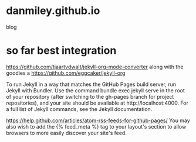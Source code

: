 # danmiley.github.io
blog


# so far best integration
https://github.com/tjaartvdwalt/jekyll-org-mode-converter
along with the goodies a
https://github.com/eggcaker/jekyll-org

To run Jekyll in a way that matches the GitHub Pages build server, run Jekyll with Bundler. Use the command bundle exec jekyll serve in the root of your repository (after switching to the gh-pages branch for project repositories), and your site should be available at http://localhost:4000. For a full list of Jekyll commands, see the Jekyll documentation.

https://help.github.com/articles/atom-rss-feeds-for-github-pages/
You may also wish to add the {% feed_meta %} tag to your layout's <head> section to allow browsers to more easily discover your site's feed.

